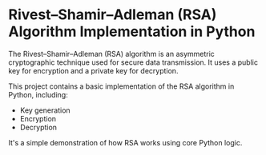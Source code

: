 # Rivest–Shamir–Adleman (RSA) Algorithm Implementation in Python 


The Rivest–Shamir–Adleman (RSA) algorithm is an asymmetric cryptographic technique used for secure data transmission. It uses a public key for encryption and a private key for decryption.

This project contains a basic implementation of the RSA algorithm in Python, including:
- Key generation
- Encryption
- Decryption

It's a simple demonstration of how RSA works using core Python logic.

 

